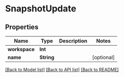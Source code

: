 # SnapshotUpdate

## Properties

Name | Type | Description | Notes
------------ | ------------- | ------------- | -------------
**workspace** | **Int** |  | 
**name** | **String** |  | [optional] 

[[Back to Model list]](../#documentation-for-models) [[Back to API list]](../#documentation-for-api-endpoints) [[Back to README]](../)


